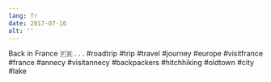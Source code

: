 ```yaml
---
lang: fr
date: 2017-07-16
alt: ''
---
```


Back in France 🇫🇷
.
.
.
#roadtrip #trip #travel #journey #europe #visitfrance #france #annecy #visitannecy #backpackers #hitchhiking #oldtown #city #lake
